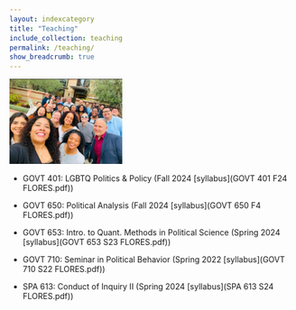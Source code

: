 ```yaml
---
layout: indexcategory
title: "Teaching"
include_collection: teaching
permalink: /teaching/
show_breadcrumb: true
---
```


<img src="_pages/cmps.jpg" width ="200"/>

- GOVT 401: LGBTQ Politics & Policy (Fall 2024 [syllabus](GOVT 401 F24 FLORES.pdf))

- GOVT 650: Political Analysis (Fall 2024 [syllabus](GOVT 650 F4 FLORES.pdf))

- GOVT 653: Intro. to Quant. Methods in Political Science (Spring 2024 [syllabus](GOVT 653 S23 FLORES.pdf))

- GOVT 710: Seminar in Political Behavior (Spring 2022 [syllabus](GOVT 710 S22 FLORES.pdf))

- SPA 613: Conduct of Inquiry II (Spring 2024 [syllabus](SPA 613 S24 FLORES.pdf))
